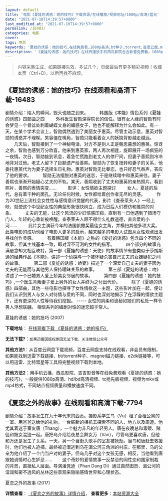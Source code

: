 ```yaml
---
layout: default
title: '电影《夏娃的诱惑：她的技巧》下载资源/在线播放/视频地址/1080p/高清/蓝光'
date: "2021-07-10T14:39:57+0800"
last_modified_at: "2021-07-10T14:39:57+0800"
permalink: /16483/
categories: 电影
cover:
tags: 电影
keywords: '夏娃的诱惑：她的技巧,在线免费看,1080p高清,bt种子,torrent,百度云盘,magnet,磁力链,迅雷下载资源'
description: '《夏娃的诱惑：她的技巧》在线云播放手机西瓜影院吉吉影音免费看，1080p高清bd/hd未删减完整版和tc抢先枪版，mkv/mp4格式，附带bt/torrent种子、magnet/磁力链、百度云盘、网盘资源迅雷下载链接'
---
```


>内容采集生成，如果链接失效，多试几个，页面最后有更多精彩视频！收藏本页（Ctrl+D)，以后再找不麻烦。


## 《夏娃的诱惑：她的技巧》在线观看和高清下载-16483

剧情介绍：陷入的瞬间，毁灭也随之到来。  　　韩国版《本能》情色系列《夏娃的诱惑》四部曲之四  　　外科医生智勋深得院长的信任。很有女人缘的智勋有时会梦见一个骨盆处刺着蝴蝶文身的媚惑女子，他也不能解释为什么会如此。有一天，在某个学术会议上，智勋偶然遇到了美丽女子惠英。尽管主动示意，惠英对智勋的诱惑并不理睬。笑容僵在嘴角，智勋只能看着女人的妖娆背影越走越远。  　　几天后，智勋接到了一个神秘电话，对方不是别人正是朝思暮想的惠英。惊讶之余，智勋也感到万分欣喜。他来到惠英家，两人再次相逢，旋即展开一场疯狂的一夜情。次日，智勋接到讯息，着急忙慌跑到老丈人的停尸间，但妻子善熙则冷冷地背对过他。老丈人留下了巨额遗产给善熙。智勋为了恢复扭转和妻子的关系，他委托惠英代为为妻子选择生日礼物。惠英对智勋无比眷恋，也只好忍气吞声，答应了他的要求。  　　智勋无法摆脱对惠英的迷恋，于是继续暗中和惠英来往。妻子善熙也渐渐开始疑心丈夫的不轨。某天，善熙收到了丈夫和惠英的亲热照片。看到照片，善熙的表情突变……  　　影评：女性情欲主题探讨  　　女人，夏娃的后代，总有着千种的面孔。无论任何时候，女性都给着创作者无尽的灵感。  　　作为20世纪上流社会女性性与感情意识觉醒的代表，影片《查泰莱夫人》一经上映，就使这个中世纪女性的典型形象很快树立，成为日后人们模仿和推崇的对象。  　　丈夫的无能，让这个风流的少妇倍感压抑，直到有一日他遇到了猎场守门人，年轻的心重新被唤醒，查泰莱夫人顾不得什么礼教道德，直奔爱的小河……  　　此片女主演获今年的法国凯撒奖最佳女主角，并横扫其他多项大奖。此类电影的成功也给了电影人更多的启示，越来越多的电影人试图从女性观点出发寻找创作灵感。  　　有着韩国版《本能》之称的《夏娃的诱惑》包含四个不同的故事，但其主线基本一致，即对深不可测的女性的描写。  　　四个部分的故事充满悬念却又相互映衬，第一部《夏娃的诱惑：天使》的故事情节有些类似于莎朗斯通的经典作品《本能》，讲述一个侦探与一个被怀疑杀害自己丈夫的女嫌疑犯之间的故事。  　　第二部《夏娃的诱惑：娇妻》描述了一个深爱自己丈夫的妻子因为丈夫的无能而与其他男人保持暧昧关系的故事。  　　第三部《夏娃的诱惑：吻》讲述了一个已婚男人爱上娇美女邻居的故事。  　　第四部《夏娃的诱惑：她的技巧》,一个医生背叛妻子爱上另外的女人并终为之付出代价。  　　除了《夏娃的诱惑》四部曲，其他一些电影也探寻了女性情欲这一主题，这些影片加在一起，便让我们认识到男人与女人对待情与爱的不同，同时也深刻地揭示了在浮躁的情欲主题下，还有更深的人性等待我们挖掘。 ----- 女性的阴柔和诡秘如她们的私处一样令男人浮想联翩。 相信系列的编剧对性的迷恋超乎常人。


夏娃的诱惑：她的技巧 (2007)

**下载地址**： [在线观看下载 《夏娃的诱惑：她的技巧》](https://www.btbtdy.me/btdy/dy4030.html) 


**无法下载?**：`如果迅雷因版权原因无法下载，关注微信公众号 `

**其他方法1**：从百度云网盘下载视频，百度云网盘支持在线观看，非会员有限制，如果能找到迅雷下载链接、bt/torrent种子、magnet磁力链接、e2dk链接等，可以用迅雷、比特彗星等工具将完整视频下载到本地。

**其他方法2**：用手机云播、西瓜影院、吉吉影音等在线免费观看《夏娃的诱惑：她的技巧》，一般提供1080p高清、hd/bd高清视频、tc抢先版视频，视频为mkv或mp4格式，不同站点视频质量和播放速度不同。


## 《夏恋之外的故事》在线观看和高清下载-7794

剧情介绍：故事发生在九十年代末的西贡。摄影系学生乌（Vu）租了合租公寓的一室。用爸爸送给他的礼物，一台崭新的相机去探索不同的人、地方以及周遭。他尤其着迷于室友唐（Thang），一个魅力非凡的年轻男人。唐在夜晚总和毒贩、赌徒和妓女混迹一起。唐把乌介绍给夜总会舞女万（Van），尽管乌更喜欢唐，但他和万还是发生了关系。一天，另一个当街头歌手的室友被抢劫。当乌和唐赶去救援时，他们也被人追捕，最终被迫潜逃到乌在湄公河三角洲的村庄。在那里，乌的父亲为他介绍了一个门当户对的妻子。但乌几乎对这个女孩无感，相反，当他看到唐跟她调情时心生妒忌…… 　　这个奇妙的爱情故事一反禁忌的同性恋和国家制裁的背景，直抵私人层面。导演潘党迪（Phan Dang Di）通过自然图景、湄公河的湿润和密不透风的丛林这些景观来隐喻感情世界和心理状态。


夏恋之外的故事 (2017)

**详情查看**： [《夏恋之外的故事》详情介绍](/movie/7794/)， **查看更多**：[本站资源大全](/movie/t/all/)


